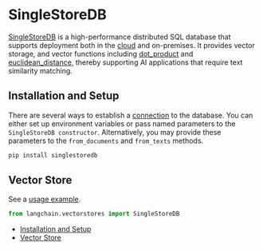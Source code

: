 # SingleStoreDB

[SingleStoreDB](https://singlestore.com/) is a high-performance distributed SQL database that supports deployment both in the [cloud](https://www.singlestore.com/cloud/) and on-premises. It provides vector storage, and vector functions including [dot_product](https://docs.singlestore.com/managed-service/en/reference/sql-reference/vector-functions/dot_product.html) and [euclidean_distance](https://docs.singlestore.com/managed-service/en/reference/sql-reference/vector-functions/euclidean_distance.html), thereby supporting AI applications that require text similarity matching.

## Installation and Setup[​](#installation-and-setup "Direct link to Installation and Setup")

There are several ways to establish a [connection](https://singlestoredb-python.labs.singlestore.com/generated/singlestoredb.connect.html) to the database. You can either set up environment variables or pass named parameters to the `SingleStoreDB constructor`.
Alternatively, you may provide these parameters to the `from_documents` and `from_texts` methods.

```bash
pip install singlestoredb  

```

## Vector Store[​](#vector-store "Direct link to Vector Store")

See a [usage example](/docs/integrations/vectorstores/singlestoredb).

```python
from langchain.vectorstores import SingleStoreDB  

```

- [Installation and Setup](#installation-and-setup)
- [Vector Store](#vector-store)
